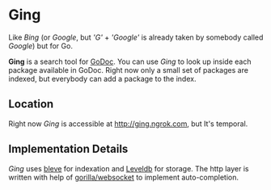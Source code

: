 
# Ging

Like *Bing* (or *Google*, but *'G'* + *'Google'* is already taken by somebody
called *Google*) but for Go.

**Ging** is a search tool for [GoDoc](http://godoc.org/). You can use *Ging* to
look up inside each package available in GoDoc. Right now only a small set of
packages are indexed, but everybody can add a package to the index.

## Location

Right now *Ging* is accessible at http://ging.ngrok.com, but It's temporal.

## Implementation Details

*Ging* uses [bleve](blevesearch.com) for indexation and
[Leveldb](http://leveldb.org/) for storage. The http layer is written with help
of [gorilla/websocket](https://github.com/gorilla/websocket) to implement
auto-completion.

